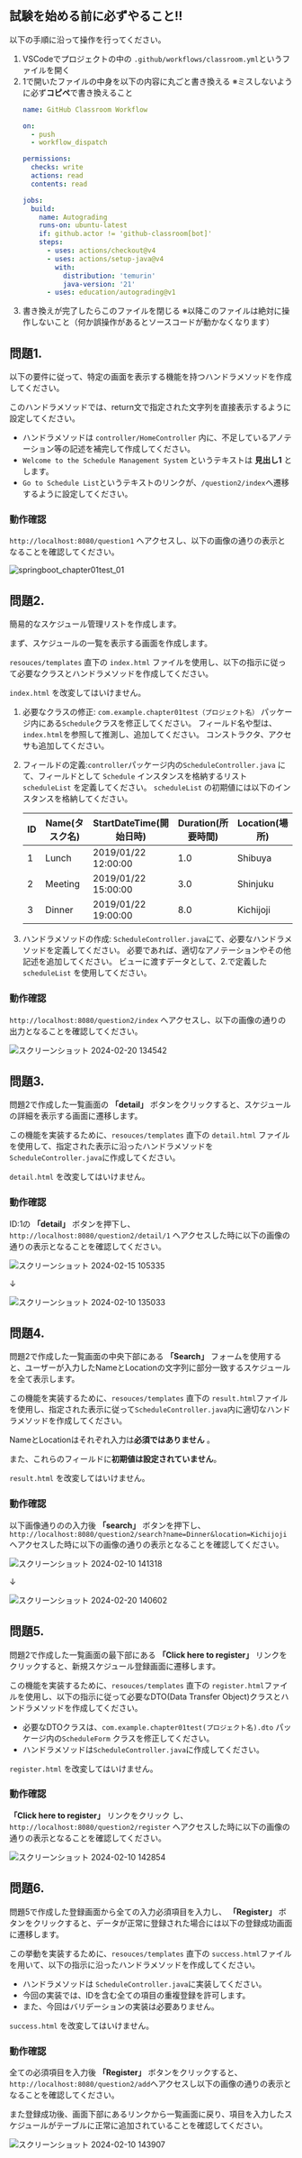 ## 試験を始める前に必ずやること!!
以下の手順に沿って操作を行ってください。
1. VSCodeでプロジェクトの中の `.github/workflows/classroom.yml`というファイルを開く
2. 1で開いたファイルの中身を以下の内容に丸ごと書き換える
    ※ミスしないように必ず**コピペ**で書き換えること
    ```yml
    name: GitHub Classroom Workflow

    on:
      - push
      - workflow_dispatch

    permissions:
      checks: write
      actions: read
      contents: read

    jobs:
      build:
        name: Autograding
        runs-on: ubuntu-latest
        if: github.actor != 'github-classroom[bot]'
        steps:
          - uses: actions/checkout@v4
          - uses: actions/setup-java@v4
            with:
              distribution: 'temurin'
              java-version: '21'
          - uses: education/autograding@v1
    ```
3. 書き換えが完了したらこのファイルを閉じる
   ※以降このファイルは絶対に操作しないこと（何か誤操作があるとソースコードが動かなくなります）

## 問題1.

以下の要件に従って、特定の画面を表示する機能を持つハンドラメソッドを作成してください。

このハンドラメソッドでは、return文で指定された文字列を直接表示するように設定してください。

- ハンドラメソッドは `controller/HomeController` 内に、不足しているアノテーション等の記述を補完して作成してください。
- `Welcome to the Schedule Management System` というテキストは **見出し1** とします。
- `Go to Schedule List`というテキストのリンクが、`/question2/index`へ遷移するように設定してください。

### 動作確認

`http://localhost:8080/question1` へアクセスし、以下の画像の通りの表示となることを確認してください。

![springboot_chapter01test_01](https://github.com/SLStudioLesson/SpringBootChapter1assessment/assets/98870955/b1fb7219-c3b3-4a31-8e41-9f88b44c7acb)




## 問題2.

簡易的なスケジュール管理リストを作成します。

まず、スケジュールの一覧を表示する画面を作成します。

`resouces/templates` 直下の `index.html` ファイルを使用し、以下の指示に従って必要なクラスとハンドラメソッドを作成してください。

`index.html` を改変してはいけません。

1. 必要なクラスの修正: `com.example.chapter01test（プロジェクト名）` パッケージ内にある`Schedule`クラスを修正してください。
フィールド名や型は、`index.html`を参照して推測し、追加してください。
コンストラクタ、アクセサも追加してください。
2. フィールドの定義:`controller`パッケージ内の`ScheduleController.java` にて、フィールドとして `Schedule` インスタンスを格納するリスト `scheduleList` を定義してください。
`scheduleList` の初期値には以下のインスタンスを格納してください。


    | ID | Name(タスク名) | StartDateTime(開始日時) | Duration(所要時間) | Location(場所) |
    | --- | --- | --- | --- | --- |
    | 1 | Lunch | 2019/01/22 12:00:00 | 1.0 | Shibuya |
    | 2 | Meeting | 2019/01/22 15:00:00 | 3.0 | Shinjuku |
    | 3 | Dinner | 2019/01/22 19:00:00 | 8.0 | Kichijoji |
3. ハンドラメソッドの作成: `ScheduleController.java`にて、必要なハンドラメソッドを定義してください。
必要であれば、適切なアノテーションやその他記述を追加してください。
ビューに渡すデータとして、2.で定義した `scheduleList` を使用してください。

### 動作確認

`http://localhost:8080/question2/index` へアクセスし、以下の画像の通りの出力となることを確認してください。

![スクリーンショット 2024-02-20 134542](https://github.com/SLStudioLesson/SpringBootChapter1assessment/assets/98870955/ff212af8-338e-449c-af56-18aa50ed7990)



## 問題3.

問題2で作成した一覧画面の **「detail」** ボタンをクリックすると、スケジュールの詳細を表示する画面に遷移します。

この機能を実装するために、`resouces/templates` 直下の `detail.html` ファイルを使用して、指定された表示に沿ったハンドラメソッドを`ScheduleController.java`に作成してください。

`detail.html` を改変してはいけません。

### 動作確認

ID:1の **「detail」** ボタンを押下し、`http://localhost:8080/question2/detail/1` へアクセスした時に以下の画像の通りの表示となることを確認してください。

![スクリーンショット 2024-02-15 105335](https://github.com/SLStudioLesson/SpringBootChapter1assessment/assets/98870955/4a46c997-4bde-452b-b0e3-c263a0a2b4c1)

↓

![スクリーンショット 2024-02-10 135033](https://github.com/SLStudioLesson/SpringBootChapter1assessment/assets/98870955/fa098452-266e-4496-b544-b149b4091c22)



## 問題4.

問題2で作成した一覧画面の中央下部にある **「Search」** フォームを使用すると、ユーザーが入力したNameとLocationの文字列に部分一致するスケジュールを全て表示します。

この機能を実装するために、`resouces/templates` 直下の `result.html`ファイルを使用し、指定された表示に従って`ScheduleController.java`内に適切なハンドラメソッドを作成してください。

NameとLocationはそれぞれ入力は**必須ではありません** 。

また、これらのフィールドに**初期値は設定されていません**。

`result.html` を改変してはいけません。

### 動作確認

以下画像通りのの入力後 **「search」** ボタンを押下し、`http://localhost:8080/question2/search?name=Dinner&location=Kichijoji` へアクセスした時に以下の画像の通りの表示となることを確認してください。

![スクリーンショット 2024-02-10 141318](https://github.com/SLStudioLesson/SpringBootChapter1assessment/assets/98870955/499a98c8-5387-46b0-a441-a1784654f2a3)

↓

![スクリーンショット 2024-02-20 140602](https://github.com/SLStudioLesson/SpringBootChapter1assessment/assets/98870955/73151880-26f0-47de-a809-09a26ab8e22a)




## 問題5.

問題2で作成した一覧画面の最下部にある **「Click here to register」** リンクをクリックすると、新規スケジュール登録画面に遷移します。

この機能を実装するために、`resouces/templates` 直下の `register.html`ファイルを使用し、以下の指示に従って必要なDTO(Data Transfer Object)クラスとハンドラメソッドを作成してください。

- 必要なDTOクラスは、`com.example.chapter01test(プロジェクト名).dto` パッケージ内の`ScheduleForm` クラスを修正してください。
- ハンドラメソッドは`ScheduleController.java`に作成してください。

`register.html` を改変してはいけません。

### 動作確認

**「Click here to register」** リンクをクリック し、 `http://localhost:8080/question2/register` へアクセスした時に以下の画像の通りの表示となることを確認してください。

![スクリーンショット 2024-02-10 142854](https://github.com/SLStudioLesson/SpringBootChapter1assessment/assets/98870955/9ef16dab-13b1-48dc-b64d-71011b8ae05e)




## 問題6.

問題5で作成した登録画面から全ての入力必須項目を入力し、 **「Register」** ボタンをクリックすると、データが正常に登録された場合には以下の登録成功画面に遷移します。

この挙動を実装するために、`resouces/templates` 直下の `success.html`ファイルを用いて、以下の指示に沿ったハンドラメソッドを作成してください。

- ハンドラメソッドは `ScheduleController.java`に実装してください。
- 今回の実装では、IDを含む全ての項目の重複登録を許可します。
- また、今回はバリデーションの実装は必要ありません。

`success.html` を改変してはいけません。

### 動作確認

全ての必須項目を入力後 **「Register」** ボタンをクリックすると、`http://localhost:8080/question2/add`へアクセスし以下の画像の通りの表示となることを確認してください。

また登録成功後、画面下部にあるリンクから一覧画面に戻り、項目を入力したスケジュールがテーブルに正常に追加されていることを確認してください。

![スクリーンショット 2024-02-10 143907](https://github.com/SLStudioLesson/SpringBootChapter1assessment/assets/98870955/772cfd53-e373-45fb-acbe-2bec4e872d1d)


